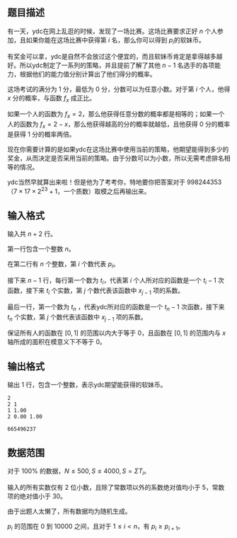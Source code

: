 ## 题目描述

有一天，ydc在网上乱逛的时候，发现了一场比赛。这场比赛要求正好 $n$ 个人参加，且如果你能在这场比赛中获得第 $i$ 名，那么你可以得到 $p_i$的软妹币。

有奖金可以拿，ydc是自然不会放过这个便宜的，而且软妹币肯定是拿得越多越好。所以ydc制定了一系列的策略，并且提前了解了其他 $n-1$ 名选手的各项能力，根据他们的能力值分别计算出了他们得分的概率。

这场考试的满分为 $1$ 分，最低为 $0$ 分，分数可以为任意小数。对于第 $i$ 个人，他得 $x$ 分的概率，与函数 $f_x$ 成正比。

如果一个人的函数为 $f_x=2$，那么他获得任意分数的概率都是相等的；如果一个人的函数为 $f_x=2-x$，那么他获得越高的分的概率就越低，且他获得 $0$ 分的概率是获得 $1$ 分的概率两倍。

现在你需要计算的是如果ydc在这场比赛中使用当前的策略，他期望能得到多少的奖金，从而决定是否采用当前的策略。由于分数可以为小数，所以无需考虑排名相等的情况。

ydc当然早就算出来啦！但是他为了考考你，特地要你把答案对于 $998244353$（$7\times 17\times 2^{23}+1$，一个质数）取模之后再输出来。

## 输入格式

输入共 $n+2$ 行。

第一行包含一个整数 $n$。

在第二行有 $n$ 个整数，第 $i$ 个数代表 $p_i$。

接下来 $n-1$ 行，每行第一个数为 $t_i$，代表第 $i$ 个人所对应的函数是一个 $t_i-1$ 次函数，接下来 $t_i$ 个实数，第 $j$ 个数代表该函数中 $x_{j-1}$ 项的系数。

最后一行，第一个数为 $t_n$ ，代表ydc所对应的函数是一个 $t_n-1$ 次函数，接下来 $t_n$ 个实数，第 $j$ 个数代表该函数中 $x_{j-1}$ 项的系数。

保证所有人的函数在 $[0,1]$ 的范围以内大于等于 $0$，且函数在 $[0,1]$ 的范围内与 $x$ 轴所成的面积在模意义下不等于 $0$。

## 输出格式

输出 $1$ 行，包含一个整数，表示ydc期望能获得的软妹币。


```input1
2
2 1
1 1.00
2 0.00 1.00
```

```output1
665496237
```

## 数据范围

对于 $100\%$ 的数据，$N\le 500,S\le 4000,S=\Sigma T_i$。

输入的所有实数仅有 $2$ 位小数，且除了常数项以外的系数绝对值均小于 $5$，常数项的绝对值小于 $30$。

由于出题人太懒了，所有数据均为随机生成。

$p_i$ 的范围在 $0$ 到 $10000$ 之间，且对于 $1\le i<n$，有 $p_i\ge p_{i+1}$。
